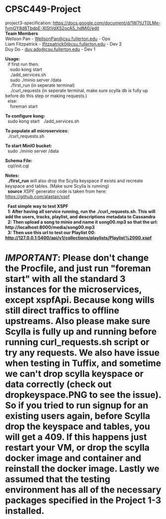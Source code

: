 # CPSC449-Project
project3-specification: https://docs.google.com/document/d/1W7tUT0LMe-fvmGY8d8TbdpE-XIStVdXS2ocA5_hdMj0/edit <br />
<b>Team Members</b><br />
Wellson Pan - WellsonPan@csu.fullerton.edu - Ops<br />
Liam Fitzpatrick - lfitzpatrick0@csu.fullerton.edu - Dev 2<br />
Duy Do - duy.ado@csu.fullerton.edu - Dev 1<br />

<b>Usage:<br /></b> 
&nbsp;&nbsp;if first run then:<br />
&nbsp;&nbsp;&nbsp;&nbsp;sudo kong start <br /> 
&nbsp;&nbsp;&nbsp;&nbsp;./add_services.sh <br /> 
&nbsp;&nbsp;&nbsp;&nbsp;sudo ./minio server /data  <br /> 
&nbsp;&nbsp;&nbsp;&nbsp;./first_run (in seperate terminal) <br /> 
&nbsp;&nbsp;&nbsp;&nbsp;./curl_requests  (in seperate terminal, make sure scylla db is fully up before do this step or making requests.) <br />
&nbsp;&nbsp;else:<br />
&nbsp;&nbsp;&nbsp;&nbsp;foreman start <br />

<b>To configure kong:<br /></b>
&nbsp;&nbsp;sudo kong start
&nbsp;&nbsp;./add_services.sh

<b>To populate all microservices:<br /></b>
&nbsp;&nbsp;./curl_requests.sh

<b>To start MinIO bucket:<br /></b>
&nbsp;&nbsp;sudo ./minio server /data 

<b>Schema File:</b><br />
&nbsp;&nbsp;cql/init.cql<br />

<b>Notes:</b></br>
&nbsp;&nbsp;<b>./first_run</b> will also drop the Scylla keyspace if exists and recreate keyspace and tables. (Make sure Scylla is running)</br>
&nbsp;&nbsp;<b>source</b> XSPF generator code is taken from here: https://github.com/alastair/xspf</br>

&nbsp;&nbsp;<b>Fast simple way to test XSPF</b></br>
&nbsp;&nbsp;<b>1: After having all service running, run the ./curl_requests.sh. This will add the users, tracks, playlist, and descriptions metadata to Cassandra</b></br>
&nbsp;&nbsp;<b>2: Then upload a song to minio and name it song00.mp3 so that the url: http://localhost:8000/media/song00.mp3</b></br>
&nbsp;&nbsp;<b>3: Then use this url to test our Playlist 00: http://127.0.0.1:5400/api/v1/collections/playlists/Playlist%2000.xspf</b></br>


# ***IMPORTANT***: Please don't change the Procfile, and just run "foreman start" with all the standard 3 instances for the microservices, except xspfApi. Because kong wills still direct traffics to offline upstreams. Also please make sure Scylla is fully up and running before running curl_requests.sh script or try any requests. We also have issue when testing in Tuffix, and sometime we can't drop scylla keyspace or data correctly (check out dropkeyspace.PNG to see the issue). So if you tried to run signup for an existing users again, before Scylla drop the keyspace and tables, you will get a 409. If this happens just restart your VM, or drop the scylla docker image and container and reinstall the docker image. Lastly we assumed that the testing environment has all of the necessary packages specified in the Project 1-3 installed.